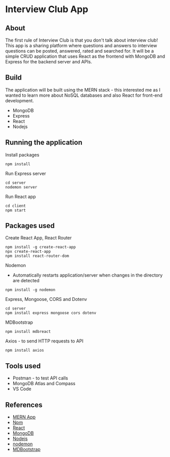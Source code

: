 # Interview Club App

## About

The first rule of Interview Club is that you don't talk about interview club! This app is a sharing platform where questions and answers to interview questions can be posted, answered, rated and searched for. It will be a simple CRUD application that uses React as the frontend with MongoDB and Express for the backend server and APIs.

## Build

The application will be built using the MERN stack - this interested me as I wanted to learn more about NoSQL databases and also React for front-end development.

* MongoDB
* Express
* React
* Nodejs

## Running the application

Install packages
```
npm install
```

Run Express server
```
cd server
nodemon server
```

Run React app
```
cd client
npm start
```

## Packages used

Create React App, React Router
```
npm install -g create-react-app
npx create-react-app
npm install react-router-dom
```

Nodemon
* Automatically restarts application/server when changes in the directory are detected
```
npm install -g nodemon
```

Express, Mongoose, CORS and Dotenv
```
cd server
npm install express mongoose cors dotenv
```

MDBootstrap
```
npm install mdbreact
```

Axios - to send HTTP requests to API
```
npm install axios
```

## Tools used

* Postman - to test API calls
* MongoDB Atlas and Compass
* VS Code

## References

* [MERN App](https://www.youtube.com/watch?v=7CqJlxBYj-M)
* [Npm](https://www.npmjs.com/get-npm)
* [React](https://reactjs.org/tutorial/tutorial.html)
* [MongoDB](https://www.mongodb.com/)
* [Nodejs](https://github.com/nodejs/node-gyp#on-windows)
* [nodemon](https://www.npmjs.com/package/nodemon)
* [MDBootstrap](https://mdbootstrap.com/docs/react/getting-started/quick-start/)

